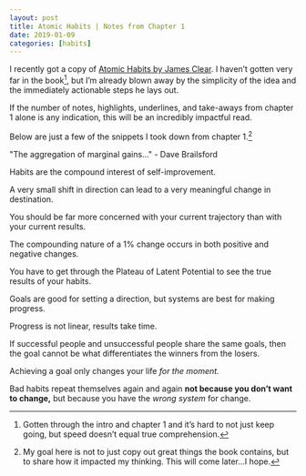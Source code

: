 ```yaml
---
layout: post
title: Atomic Habits | Notes from Chapter 1
date: 2019-01-09
categories: [habits]
---
```


I recently got a copy of [Atomic Habits by James Clear](https://atomichabits.com). I haven’t gotten very far in the book[^1], but I’m already blown away by the simplicity of the idea and the immediately actionable steps he lays out. 

If the number of notes, highlights, underlines, and take-aways from chapter 1 alone is any indication, this will be an incredibly impactful read. 

Below are just a few of the snippets I took down from chapter 1.[^2]

"The aggregation of marginal gains..." - Dave Brailsford

Habits are the compound interest of self-improvement.

A very small shift in direction can lead to a very meaningful change in destination.

You should be far more concerned with your current trajectory than with your current results.

The compounding nature of a 1% change occurs in both positive and negative changes.

You have to get through the Plateau of Latent Potential to see the true results of your habits.

Goals are good for setting a direction, but systems are best for making progress.

Progress is not linear, results take time.

If successful people and unsuccessful people share the same goals, then the goal cannot be what differentiates the winners from the losers.

Achieving a goal only changes your life *for the moment.*

Bad habits repeat themselves again and again **not because you don’t want to change,** but because you have the *wrong system* for change.



[^1]: Gotten through the intro and chapter 1 and it’s hard to not just keep going, but speed doesn’t equal true comprehension.
[^2]: My goal here is not to just copy out great things the book contains, but to share how it impacted my thinking. This will come later...I hope.